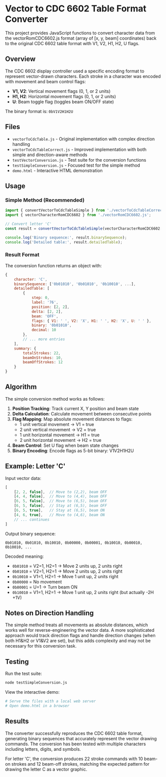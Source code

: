 # Vector to CDC 6602 Table Format Converter

This project provides JavaScript functions to convert character data from the vectorRomCDC6602.js format (array of [x, y, beam] coordinates) back to the original CDC 6602 table format with V1, V2, H1, H2, U flags.

## Overview

The CDC 6602 display controller used a specific encoding format to represent vector-drawn characters. Each stroke in a character was encoded with movement and beam control flags:

- **V1, V2**: Vertical movement flags (0, 1, or 2 units)
- **H1, H2**: Horizontal movement flags (0, 1, or 2 units)  
- **U**: Beam toggle flag (toggles beam ON/OFF state)

The binary format is: `0bV1V2H1H2U`

## Files

- `vectorToCdcTable.js` - Original implementation with complex direction handling
- `vectorToCdcTableCorrect.js` - Improved implementation with both simple and direction-aware methods
- `testVectorConversion.js` - Test suite for the conversion functions
- `testSimpleConversion.js` - Focused test for the simple method
- `demo.html` - Interactive HTML demonstration

## Usage

### Simple Method (Recommended)

```javascript
import { convertVectorToCdcTableSimple } from './vectorToCdcTableCorrect.js';
import { vectorCharacterRomCDC6602 } from './vectorRomCDC6602.js';

// Convert letter 'C'
const result = convertVectorToCdcTableSimple(vectorCharacterRomCDC6602['C'], 'C');

console.log('Binary sequence:', result.binarySequence);
console.log('Detailed table:', result.detailedTable);
```

### Result Format

The conversion function returns an object with:

```javascript
{
    character: 'C',
    binarySequence: ['0b01010', '0b01010', '0b10010', ...],
    detailedTable: [
        {
            step: 0,
            label: '76',
            position: [2, 2],
            delta: [2, 2],
            beam: 'OFF',
            flags: { V1: ' ', V2: 'X', H1: ' ', H2: 'X', U: ' ' },
            binary: '0b01010',
            decimal: 10
        },
        // ... more entries
    ],
    summary: {
        totalStrokes: 22,
        beamOnStrokes: 10,
        beamOffStrokes: 12
    }
}
```

## Algorithm

The simple conversion method works as follows:

1. **Position Tracking**: Track current X, Y position and beam state
2. **Delta Calculation**: Calculate movement between consecutive points
3. **Flag Mapping**: Map absolute movement distances to flags:
   - 1 unit vertical movement → V1 = true
   - 2 unit vertical movement → V2 = true  
   - 1 unit horizontal movement → H1 = true
   - 2 unit horizontal movement → H2 = true
4. **Beam Control**: Set U flag when beam state changes
5. **Binary Encoding**: Encode flags as 5-bit binary: V1V2H1H2U

## Example: Letter 'C'

Input vector data:
```javascript
[
    [2, 2, false],  // Move to (2,2), beam OFF
    [4, 4, false],  // Move to (4,4), beam OFF  
    [6, 5, false],  // Move to (6,5), beam OFF
    [6, 5, false],  // Stay at (6,5), beam OFF
    [6, 5, true],   // Stay at (6,5), beam ON
    [4, 6, true],   // Move to (4,6), beam ON
    // ... continues
]
```

Output binary sequence:
```
0b01010, 0b01010, 0b10010, 0b00000, 0b00001, 0b10010, 0b00010, 0b10010, ...
```

Decoded meaning:
- `0b01010` = V2=1, H2=1 → Move 2 units up, 2 units right
- `0b01010` = V2=1, H2=1 → Move 2 units up, 2 units right  
- `0b10010` = V1=1, H2=1 → Move 1 unit up, 2 units right
- `0b00000` = No movement
- `0b00001` = U=1 → Turn beam ON
- `0b10010` = V1=1, H2=1 → Move 1 unit up, 2 units right (but actually -2H +1V)

## Notes on Direction Handling

The simple method treats all movements as absolute distances, which works well for reverse-engineering the vector data. A more sophisticated approach would track direction flags and handle direction changes (when both H1&H2 or V1&V2 are set), but this adds complexity and may not be necessary for this conversion task.

## Testing

Run the test suite:
```bash
node testSimpleConversion.js
```

View the interactive demo:
```bash
# Serve the files with a local web server
# Open demo.html in a browser
```

## Results

The converter successfully reproduces the CDC 6602 table format, generating binary sequences that accurately represent the vector drawing commands. The conversion has been tested with multiple characters including letters, digits, and symbols.

For letter 'C', the conversion produces 22 stroke commands with 10 beam-on strokes and 12 beam-off strokes, matching the expected pattern for drawing the letter C as a vector graphic.